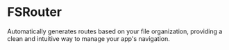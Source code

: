 # FSRouter
Automatically generates routes based on your file organization, providing a clean and intuitive way to manage your app's navigation. 
